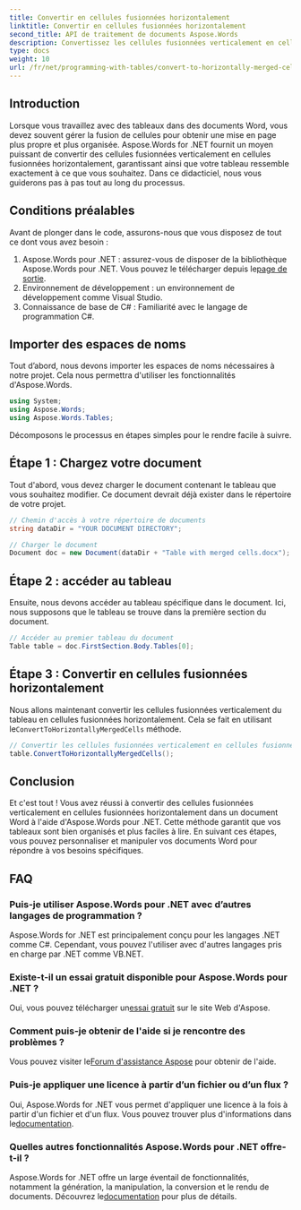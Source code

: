 ```yaml
---
title: Convertir en cellules fusionnées horizontalement
linktitle: Convertir en cellules fusionnées horizontalement
second_title: API de traitement de documents Aspose.Words
description: Convertissez les cellules fusionnées verticalement en cellules fusionnées horizontalement dans les documents Word à l'aide d'Aspose.Words pour .NET. Guide étape par étape pour une disposition de table transparente.
type: docs
weight: 10
url: /fr/net/programming-with-tables/convert-to-horizontally-merged-cells/
---
```

## Introduction

Lorsque vous travaillez avec des tableaux dans des documents Word, vous devez souvent gérer la fusion de cellules pour obtenir une mise en page plus propre et plus organisée. Aspose.Words for .NET fournit un moyen puissant de convertir des cellules fusionnées verticalement en cellules fusionnées horizontalement, garantissant ainsi que votre tableau ressemble exactement à ce que vous souhaitez. Dans ce didacticiel, nous vous guiderons pas à pas tout au long du processus.

## Conditions préalables

Avant de plonger dans le code, assurons-nous que vous disposez de tout ce dont vous avez besoin :

1.  Aspose.Words pour .NET : assurez-vous de disposer de la bibliothèque Aspose.Words pour .NET. Vous pouvez le télécharger depuis le[page de sortie](https://releases.aspose.com/words/net/).
2. Environnement de développement : un environnement de développement comme Visual Studio.
3. Connaissance de base de C# : Familiarité avec le langage de programmation C#.

## Importer des espaces de noms

Tout d’abord, nous devons importer les espaces de noms nécessaires à notre projet. Cela nous permettra d'utiliser les fonctionnalités d'Aspose.Words.

```csharp
using System;
using Aspose.Words;
using Aspose.Words.Tables;
```

Décomposons le processus en étapes simples pour le rendre facile à suivre.

## Étape 1 : Chargez votre document

Tout d'abord, vous devez charger le document contenant le tableau que vous souhaitez modifier. Ce document devrait déjà exister dans le répertoire de votre projet.

```csharp
// Chemin d'accès à votre répertoire de documents
string dataDir = "YOUR DOCUMENT DIRECTORY";

// Charger le document
Document doc = new Document(dataDir + "Table with merged cells.docx");
```

## Étape 2 : accéder au tableau

Ensuite, nous devons accéder au tableau spécifique dans le document. Ici, nous supposons que le tableau se trouve dans la première section du document.

```csharp
// Accéder au premier tableau du document
Table table = doc.FirstSection.Body.Tables[0];
```

## Étape 3 : Convertir en cellules fusionnées horizontalement

 Nous allons maintenant convertir les cellules fusionnées verticalement du tableau en cellules fusionnées horizontalement. Cela se fait en utilisant le`ConvertToHorizontallyMergedCells` méthode.

```csharp
// Convertir les cellules fusionnées verticalement en cellules fusionnées horizontalement
table.ConvertToHorizontallyMergedCells();
```

## Conclusion

Et c'est tout ! Vous avez réussi à convertir des cellules fusionnées verticalement en cellules fusionnées horizontalement dans un document Word à l'aide d'Aspose.Words pour .NET. Cette méthode garantit que vos tableaux sont bien organisés et plus faciles à lire. En suivant ces étapes, vous pouvez personnaliser et manipuler vos documents Word pour répondre à vos besoins spécifiques.

## FAQ

### Puis-je utiliser Aspose.Words pour .NET avec d’autres langages de programmation ?  
Aspose.Words for .NET est principalement conçu pour les langages .NET comme C#. Cependant, vous pouvez l'utiliser avec d'autres langages pris en charge par .NET comme VB.NET.

### Existe-t-il un essai gratuit disponible pour Aspose.Words pour .NET ?  
 Oui, vous pouvez télécharger un[essai gratuit](https://releases.aspose.com/) sur le site Web d'Aspose.

### Comment puis-je obtenir de l'aide si je rencontre des problèmes ?  
 Vous pouvez visiter le[Forum d'assistance Aspose](https://forum.aspose.com/c/words/8) pour obtenir de l'aide.

### Puis-je appliquer une licence à partir d’un fichier ou d’un flux ?  
Oui, Aspose.Words for .NET vous permet d'appliquer une licence à la fois à partir d'un fichier et d'un flux. Vous pouvez trouver plus d'informations dans le[documentation](https://reference.aspose.com/words/net/).

### Quelles autres fonctionnalités Aspose.Words pour .NET offre-t-il ?  
 Aspose.Words for .NET offre un large éventail de fonctionnalités, notamment la génération, la manipulation, la conversion et le rendu de documents. Découvrez le[documentation](https://reference.aspose.com/words/net/) pour plus de détails.